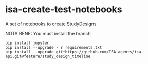 # isa-create-test-notebooks
A set of notebooks to create StudyDesigns

NOTA BENE: You must install the  branch
```
pip install jupyter
pip install --upgrade - r requirements.txt
pip install --upgrade git+https://github.com/ISA-agents/isa-api.git@feature/study_design_timeline
```
